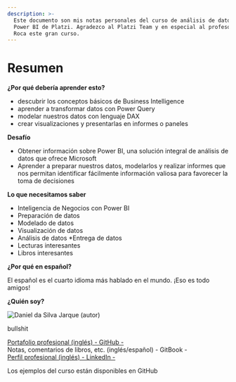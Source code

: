 ```yaml
---
description: >-
  Este documento son mis notas personales del curso de análisis de datos con
  Power BI de Platzi. Agradezco al Platzi Team y en especial al profesor Renzo
  Roca este gran curso.
---
```


# Resumen

**¿Por qué debería aprender esto?**

* descubrir los conceptos básicos de Business Intelligence
* aprender a transformar datos con Power Query
* modelar nuestros datos con lenguaje DAX
* crear visualizaciones y presentarlas en informes o paneles

**Desafío**

* Obtener información sobre Power BI, una solución integral de análisis de datos que ofrece Microsoft
* Aprender a preparar nuestros datos, modelarlos y realizar informes que nos permitan identificar fácilmente información valiosa para favorecer la toma de decisiones

**Lo que necesitamos saber**

* Inteligencia de Negocios con Power BI
* Preparación de datos
* Modelado de datos
* Visualización de datos
* Análisis de datos \*Entrega de datos
* Lecturas interesantes
* Libros interesantes

**¿Por qué en español?**

El español es el cuarto idioma más hablado en el mundo. ¡Eso es todo amigos!

**¿Quién soy?**

![Daniel da Silva Jarque (autor)](https://i.imgur.com/2i0LPvN.png)

bullshit

[Portafolio profesional (inglés) - GitHub -](https://github.com/ddasilva64)\
Notas, comentarios de libros, etc. (inglés/español) - GitBook -\
[Perfil profesional (inglés) - LinkedIn -](https://linkedin.com/in/daniel-da-silva-jarque-863705206)

Los ejemplos del curso están disponibles en GitHub
